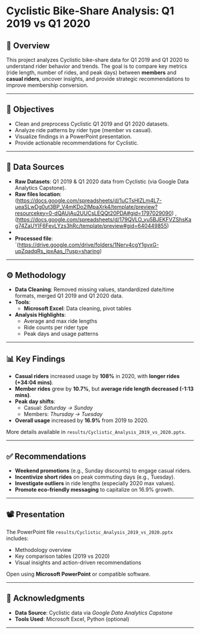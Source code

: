 # Cyclistic Bike-Share Analysis: Q1 2019 vs Q1 2020

## 📌 Overview
This project analyzes Cyclistic bike-share data for Q1 2019 and Q1 2020 to understand rider behavior and trends. The goal is to compare key metrics (ride length, number of rides, and peak days) between **members** and **casual riders**, uncover insights, and provide strategic recommendations to improve membership conversion.

---

## 🎯 Objectives

- Clean and preprocess Cyclistic Q1 2019 and Q1 2020 datasets.
- Analyze ride patterns by rider type (member vs casual).
- Visualize findings in a PowerPoint presentation.
- Provide actionable recommendations for Cyclistic.

---

## 📂 Data Sources

- **Raw Datasets**: Q1 2019 & Q1 2020 data from Cyclistic (via Google Data Analytics Capstone).
- **Raw files location**: (https://docs.google.com/spreadsheets/d/1uCTsHlZLm4L7-ueaSLwDg0ut3BP_V4mKDo2IMpaXrk4/template/preview?resourcekey=0-dQAUjAu2UUCsLEQQt20PDA#gid=1797029090) , (https://docs.google.com/spreadsheets/d/179QVLO_yu5BJEKFVZShsKag74ZaUYIF6FevLYzs3hRc/template/preview#gid=640449855)
- 
- **Processed file**: `(https://drive.google.com/drive/folders/1Nerv4cgY1gvxG-upZqadqRs_jpxAas_l?usp=sharing)
---

## ⚙️ Methodology

- **Data Cleaning**: Removed missing values, standardized date/time formats, merged Q1 2019 and Q1 2020 data.
- **Tools**:
  - **Microsoft Excel**: Data cleaning, pivot tables
- **Analysis Highlights**:
  - Average and max ride lengths
  - Ride counts per rider type
  - Peak days and usage patterns

---

## 📊 Key Findings

- **Casual riders** increased usage by **108%** in 2020, with **longer rides (+34:04 mins)**.
- **Member rides** grew by **10.7%**, but **average ride length decreased (-1:13 mins)**.
- **Peak day shifts**:
  - Casual: *Saturday → Sunday*
  - Members: *Thursday → Tuesday*
- **Overall usage** increased by **16.9%** from 2019 to 2020.

More details available in `results/Cyclistic_Analysis_2019_vs_2020.pptx`.

---

## ✅ Recommendations

- **Weekend promotions** (e.g., Sunday discounts) to engage casual riders.
- **Incentivize short rides** on peak commuting days (e.g., Tuesday).
- **Investigate outliers** in ride lengths (especially 2020 max values).
- **Promote eco-friendly messaging** to capitalize on 16.9% growth.

---

## 📽️ Presentation

The PowerPoint file `results/Cyclistic_Analysis_2019_vs_2020.pptx` includes:

- Methodology overview
- Key comparison tables (2019 vs 2020)
- Visual insights and action-driven recommendations

Open using **Microsoft PowerPoint** or compatible software.

---

## 🙏 Acknowledgments

- **Data Source**: Cyclistic data via *Google Data Analytics Capstone*
- **Tools Used**: Microsoft Excel, Python (optional)

---

